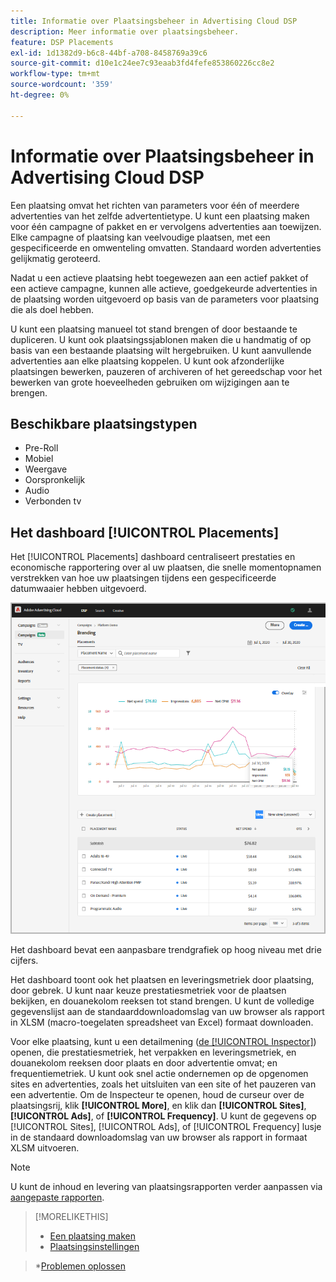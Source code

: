 ```yaml
---
title: Informatie over Plaatsingsbeheer in Advertising Cloud DSP
description: Meer informatie over plaatsingsbeheer.
feature: DSP Placements
exl-id: 1d1382d9-b6c8-44bf-a708-8458769a39c6
source-git-commit: d10e1c24ee7c93eaab3fd4fefe853860226cc8e2
workflow-type: tm+mt
source-wordcount: '359'
ht-degree: 0%

---
```


# Informatie over Plaatsingsbeheer in Advertising Cloud DSP

Een plaatsing omvat het richten van parameters voor één of meerdere advertenties van het zelfde advertentietype. U kunt een plaatsing maken voor één campagne of pakket en er vervolgens advertenties aan toewijzen. Elke campagne of plaatsing kan veelvoudige plaatsen, met een gespecificeerde en omwenteling omvatten. Standaard worden advertenties gelijkmatig geroteerd.

Nadat u een actieve plaatsing hebt toegewezen aan een actief pakket of een actieve campagne, kunnen alle actieve, goedgekeurde advertenties in de plaatsing worden uitgevoerd op basis van de parameters voor plaatsing die als doel hebben.

U kunt een plaatsing manueel tot stand brengen of door bestaande te dupliceren. U kunt ook plaatsingssjablonen maken die u handmatig of op basis van een bestaande plaatsing wilt hergebruiken. U kunt aanvullende advertenties aan elke plaatsing koppelen. U kunt ook afzonderlijke plaatsingen bewerken, pauzeren of archiveren of het gereedschap voor het bewerken van grote hoeveelheden gebruiken om wijzigingen aan te brengen.

## Beschikbare plaatsingstypen

* Pre-Roll
* Mobiel
* Weergave
* Oorspronkelijk
* Audio
* Verbonden tv

## Het dashboard [!UICONTROL Placements]

Het [!UICONTROL Placements] dashboard centraliseert prestaties en economische rapportering over al uw plaatsen, die snelle momentopnamen verstrekken van hoe uw plaatsingen tijdens een gespecificeerde datumwaaier hebben uitgevoerd.

![Plaatsingsdashboard](/help/dsp/assets/placement-dashboard.png)

Het dashboard bevat een aanpasbare trendgrafiek op hoog niveau met drie cijfers.

Het dashboard toont ook het plaatsen en leveringsmetriek door plaatsing, door gebrek. U kunt naar keuze prestatiesmetriek voor de plaatsen bekijken, en douanekolom reeksen tot stand brengen. U kunt de volledige gegevenslijst aan de standaarddownloadomslag van uw browser als rapport in XLSM (macro-toegelaten spreadsheet van Excel) formaat downloaden.

Voor elke plaatsing, kunt u een detailmening ([de [!UICONTROL Inspector]](/help/dsp/campaign-management/reports/campaign-reports-about.md)) openen, die prestatiesmetriek, het verpakken en leveringsmetriek, en douanekolom reeksen door plaats en door advertentie omvat; en frequentiemetriek. U kunt ook snel actie ondernemen op de opgenomen sites en advertenties, zoals het uitsluiten van een site of het pauzeren van een advertentie. Om de Inspecteur te openen, houd de curseur over de plaatsingsrij, klik **[!UICONTROL More]**, en klik dan **[!UICONTROL Sites]**, **[!UICONTROL Ads]**, of **[!UICONTROL Frequency]**. U kunt de gegevens op [!UICONTROL Sites], [!UICONTROL Ads], of [!UICONTROL Frequency] lusje in de standaard downloadomslag van uw browser als rapport in formaat XLSM uitvoeren.

>[!NOTE]
>
>U kunt de inhoud en levering van plaatsingsrapporten verder aanpassen via [aangepaste rapporten](/help/dsp/reports/report-about.md).

>[!MORELIKETHIS]
>
>* [Een plaatsing maken](/help/dsp/campaign-management/placements/placement-create.md)
>* [Plaatsingsinstellingen](/help/dsp/campaign-management/placements/placement-settings.md)

   >*[Problemen oplossen](/help/dsp/optimization/troubleshooting-performance.md)

